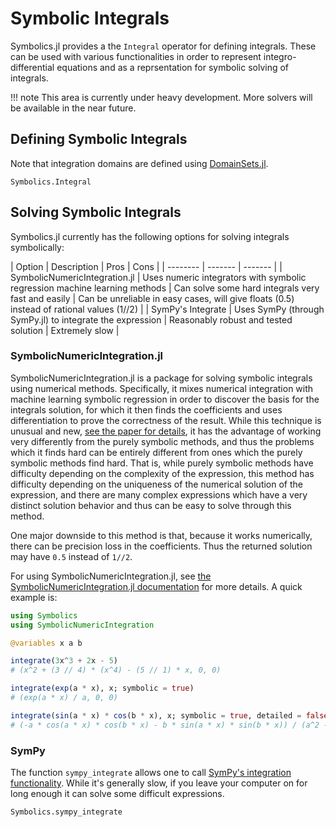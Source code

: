 # Symbolic Integrals

Symbolics.jl provides a the `Integral` operator for defining integrals. These can be used with
various functionalities in order to represent integro-differential equations and as a reprsentation
for symbolic solving of integrals.

!!! note
    This area is currently under heavy development. More solvers will be available in the near future.

## Defining Symbolic Integrals

Note that integration domains are defined using 
[DomainSets.jl](https://github.com/JuliaApproximation/DomainSets.jl).

```@docs
Symbolics.Integral
```

## Solving Symbolic Integrals

Symbolics.jl currently has the following options for solving integrals symbolically:

| Option    | Description | Pros | Cons |
| -------- | ------- | ------- |
| SymbolicNumericIntegration.jl  | Uses numeric integrators with symbolic regression machine learning methods | Can solve some hard integrals very fast and easily | Can be unreliable in easy cases, will give floats (0.5) instead of rational values (1//2) |
| SymPy's Integrate | Uses SymPy (through SymPy.jl) to integrate the expression | Reasonably robust and tested solution | Extremely slow |

### SymbolicNumericIntegration.jl

SymbolicNumericIntegration.jl is a package for solving symbolic integrals using numerical methods. 
Specifically, it mixes numerical integration with machine learning symbolic regression in order to
discover the basis for the integrals solution, for which it then finds the coefficients and uses
differentiation to prove the correctness of the result. While this technique is unusual and new,
[see the paper for details](https://arxiv.org/abs/2201.12468v2), it has the advantage of working
very differently from the purely symbolic methods, and thus the problems which it finds hard can
be entirely different from ones which the purely symbolic methods find hard. That is, while purely
symbolic methods have difficulty depending on the complexity of the expression, this method has
difficulty depending on the uniqueness of the numerical solution of the expression, and there are many
complex expressions which have a very distinct solution behavior and thus can be easy to solve through
this method.

One major downside to this method is that, because it works numerically, there can be precision loss
in the coefficients. Thus the returned solution may have `0.5` instead of `1//2`. 

For using SymbolicNumericIntegration.jl, see [the SymbolicNumericIntegration.jl documentation](https://docs.sciml.ai/SymbolicNumericIntegration/stable/) for more details. A quick example is:

```julia
using Symbolics
using SymbolicNumericIntegration

@variables x a b

integrate(3x^3 + 2x - 5)
# (x^2 + (3 // 4) * (x^4) - (5 // 1) * x, 0, 0)

integrate(exp(a * x), x; symbolic = true)
# (exp(a * x) / a, 0, 0)

integrate(sin(a * x) * cos(b * x), x; symbolic = true, detailed = false)
# (-a * cos(a * x) * cos(b * x) - b * sin(a * x) * sin(b * x)) / (a^2 - (b^2))
```

### SymPy

The function `sympy_integrate` allows one to call 
[SymPy's integration functionality](https://docs.sympy.org/latest/modules/integrals/integrals.html).
While it's generally slow, if you leave your computer on for long enough it can solve some difficult
expressions.

```@docs
Symbolics.sympy_integrate
```

